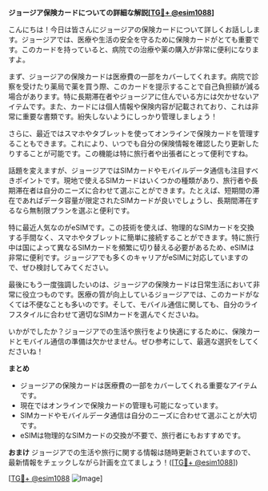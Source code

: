 **ジョージア保険カードについての詳細な解説[[TG💪+ @esim1088](https://t.me/s/esim1088)]**

こんにちは！今日は皆さんにジョージアの保険カードについて詳しくお話しします。ジョージアでは、医療や生活の安全を守るために保険カードがとても重要です。このカードを持っていると、病院での治療や薬の購入が非常に便利になりますよ。

まず、ジョージアの保険カードは医療費の一部をカバーしてくれます。病院で診察を受けたり薬局で薬を買う際、このカードを提示することで自己負担額が減る場合があります。特に長期滞在者やジョージアに住んでいる方には欠かせないアイテムです。また、カードには個人情報や保険内容が記載されており、これは非常に重要な書類です。紛失しないようにしっかり管理しましょう！

さらに、最近ではスマホやタブレットを使ってオンラインで保険カードを管理することもできます。これにより、いつでも自分の保険情報を確認したり更新したりすることが可能です。この機能は特に旅行者や出張者にとって便利ですね。

話題を変えますが、ジョージアではSIMカードやモバイルデータ通信も注目すべきポイントです。現地で使えるSIMカードはいくつかの種類があり、旅行者や長期滞在者は自分のニーズに合わせて選ぶことができます。たとえば、短期間の滞在であればデータ容量が限定されたSIMカードが良いでしょうし、長期間滞在するなら無制限プランを選ぶと便利です。

特に最近人気なのがeSIMです。この技術を使えば、物理的なSIMカードを交換する手間なく、スマホやタブレットに簡単に接続することができます。特に旅行中は国によって異なるSIMカードを頻繁に切り替える必要があるため、eSIMは非常に便利です。ジョージアでも多くのキャリアがeSIMに対応していますので、ぜひ検討してみてください。

最後にもう一度強調したいのは、ジョージアの保険カードは日常生活において非常に役立つものです。医療の質が向上しているジョージアでは、このカードがなくては不便なことも多いのです。そして、モバイル通信に関しても、自分のライフスタイルに合わせて適切なSIMカードを選んでくださいね。

いかがでしたか？ジョージアでの生活や旅行をより快適にするために、保険カードとモバイル通信の準備は欠かせません。ぜひ参考にして、最適な選択をしてくださいね！

**まとめ**
- ジョージアの保険カードは医療費の一部をカバーしてくれる重要なアイテムです。
- 現在ではオンラインで保険カードの管理も可能になっています。
- SIMカードやモバイルデータ通信は自分のニーズに合わせて選ぶことが大切です。
- eSIMは物理的なSIMカードの交換が不要で、旅行者にもおすすめです。

**おまけ**
ジョージアでの生活や旅行に関する情報は随時更新されていますので、最新情報をチェックしながら計画を立てましょう！([[TG💪+ @esim1088](https://t.me/s/esim1088)]) 

[[TG💪+ @esim1088](https://t.me/s/esim1088) ![Image](https://i.postimg.cc/Y0z9fWf4/image.png)]